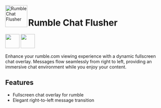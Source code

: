 <img align="left" width="70" height="70" src="https://addons.mozilla.org/user-media/addon_icons/2838/2838272-64.png" alt="Rumble Chat Flusher">

# Rumble Chat Flusher

[<img src="https://extensionworkshop.com/assets/img/documentation/publish/get-the-addon-129x45px.8041c789.png" height="45px">](https://addons.mozilla.org/en-US/firefox/addon/rumblechatflusher/) [<img src="https://storage.googleapis.com/web-dev-uploads/image/WlD8wC6g8khYWPJUsQceQkhXSlv1/UV4C4ybeBTsZt43U4xis.png" height="45px">](https://chromewebstore.google.com/detail/pofaoopjhbljffecdafcccbcjhfebdlf)

Enhance your rumble.com viewing experience with a dynamic fullscreen chat overlay. Messages flow seamlessly from right to left, providing an immersive chat environment while you enjoy your content.

## Features

- Fullscreen chat overlay for rumble
- Elegant right-to-left message transition
